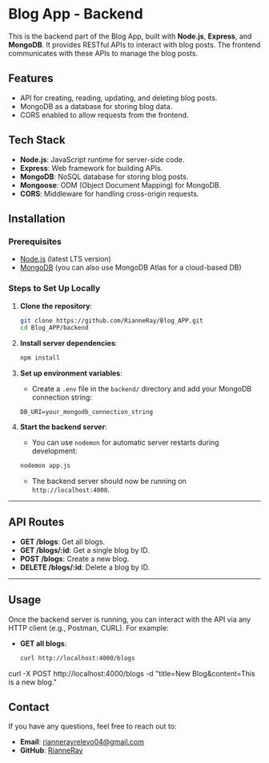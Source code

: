 # Blog App - Backend

This is the backend part of the Blog App, built with **Node.js**, **Express**, and **MongoDB**. It provides RESTful APIs to interact with blog posts. The frontend communicates with these APIs to manage the blog posts.

## Features
- API for creating, reading, updating, and deleting blog posts.
- MongoDB as a database for storing blog data.
- CORS enabled to allow requests from the frontend.

## Tech Stack
- **Node.js**: JavaScript runtime for server-side code.
- **Express**: Web framework for building APIs.
- **MongoDB**: NoSQL database for storing blog posts.
- **Mongoose**: ODM (Object Document Mapping) for MongoDB.
- **CORS**: Middleware for handling cross-origin requests.

## Installation

### Prerequisites
- [Node.js](https://nodejs.org/) (latest LTS version)
- [MongoDB](https://www.mongodb.com/) (you can also use MongoDB Atlas for a cloud-based DB)

### Steps to Set Up Locally

1. **Clone the repository**:
    ```bash
    git clone https://github.com/RianneRay/Blog_APP.git
    cd Blog_APP/backend
    ```

2. **Install server dependencies**:
    ```bash
    npm install
    ```

3. **Set up environment variables**:
    - Create a `.env` file in the `backend/` directory and add your MongoDB connection string:
    ```plaintext
    DB_URI=your_mongodb_connection_string
    ```

4. **Start the backend server**:
    - You can use `nodemon` for automatic server restarts during development:
    ```bash
    nodemon app.js
    ```

    - The backend server should now be running on `http://localhost:4000`.

---

## API Routes

- **GET /blogs**: Get all blogs.
- **GET /blogs/:id**: Get a single blog by ID.
- **POST /blogs**: Create a new blog.
- **DELETE /blogs/:id**: Delete a blog by ID.

---

## Usage

Once the backend server is running, you can interact with the API via any HTTP client (e.g., Postman, CURL). For example:

- **GET all blogs**:
  ```bash
  curl http://localhost:4000/blogs
  ```

curl -X POST http://localhost:4000/blogs -d "title=New Blog&content=This is a new blog."
  
## Contact
If you have any questions, feel free to reach out to:
- **Email**: [riannerayrelevo04@gmail.com](mailto:riannerayrelevo04@gmail.com)
- **GitHub**: [RianneRay](https://github.com/RianneRay)